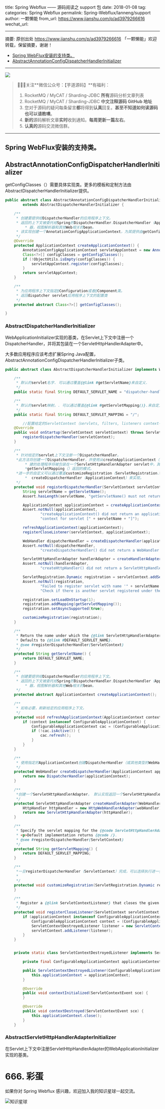 title: Spring Webflux —— 源码阅读之 support 包
date: 2018-01-08
tag: 
categories: Spring Webflux
permalink: Spring-Webflux/lanneng/support
author: 一颗懒能
from_url: https://www.jianshu.com/p/ad3979266616
wechat_url: 

-------

摘要: 原创出处 https://www.jianshu.com/p/ad3979266616 「一颗懒能」欢迎转载，保留摘要，谢谢！

- [Spring WebFlux安装的支持类。](http://www.iocoder.cn/Spring-Webflux/lanneng/support/)
- [AbstractAnnotationConfigDispatcherHandlerInitializer](http://www.iocoder.cn/Spring-Webflux/lanneng/support/)

-------

![](http://www.iocoder.cn/images/common/wechat_mp_2017_07_31.jpg)

> 🙂🙂🙂关注**微信公众号：【芋道源码】**有福利：
> 1. RocketMQ / MyCAT / Sharding-JDBC **所有**源码分析文章列表
> 2. RocketMQ / MyCAT / Sharding-JDBC **中文注释源码 GitHub 地址**
> 3. 您对于源码的疑问每条留言**都**将得到**认真**回复。**甚至不知道如何读源码也可以请教噢**。
> 4. **新的**源码解析文章**实时**收到通知。**每周更新一篇左右**。
> 5. **认真的**源码交流微信群。

-------

## Spring WebFlux安装的支持类。

## AbstractAnnotationConfigDispatcherHandlerInitializer

getConfigClasses（）需要具体实现类。更多的模板和定制方法由AbstractDispatcherHandlerInitializer提供。

```Java
public abstract class AbstractAnnotationConfigDispatcherHandlerInitializer
        extends AbstractDispatcherHandlerInitializer {

    /**
     * 创建要提供给DispatcherHandler的应用程序上下文。
     * 返回的上下文被委托给Spring的DispatcherHandler.DispatcherHandler（ApplicationContext）。因此，它通常包含控制
         * 器，视图解析器和其他Web相关的bean。
     * 该实现创建一个AnnotationConfigApplicationContext，为其提供由getConfigClasses（）返回的带注释的类。
     */
    @Override
    protected ApplicationContext createApplicationContext() {
        AnnotationConfigApplicationContext servletAppContext = new AnnotationConfigApplicationContext();
        Class<?>[] configClasses = getConfigClasses();
        if (!ObjectUtils.isEmpty(configClasses)) {
            servletAppContext.register(configClasses);
        }
        return servletAppContext;
    }

    /**
     * 为应用程序上下文指定@Configuration或者@Component类。
     * 返回dispatcher servlet应用程序上下文的配置类
     */
    protected abstract Class<?>[] getConfigClasses();

}
```

### AbstractDispatcherHandlerInitializer

WebApplicationInitializer实现的基类，在Servlet上下文中注册一个DispatcherHandler，并将其包装在一个ServletHttpHandlerAdapter中。

大多数应用程序应该考虑扩展Spring Java配置，AbstractAnnotationConfigDispatcherHandlerInitializer子类。

```Java
public abstract class AbstractDispatcherHandlerInitializer implements WebApplicationInitializer {

    /**
     * 默认的servlet名字. 可以通过覆盖{@link #getServletName}来自定义.
     */
    public static final String DEFAULT_SERVLET_NAME = "dispatcher-handler";

    /**
     * 默认的servlet映射。. 可以通过覆盖{@link #getServletMapping()}.来自定义
     */
    public static final String DEFAULT_SERVLET_MAPPING = "/";

        //配置给定的ServletContext（servlets, filters, listeners context-params and attributes ）来初始化此Web应用程序
    @Override
    public void onStartup(ServletContext servletContext) throws ServletException {
        registerDispatcherHandler(servletContext);
    }

    /**
     * 针对给定的servlet上下文注册一个DispatcherHandler。
     *此方法将创建一个DispatcherHandler，并使用从createApplicationContext（）返回的应用程序上下文对其进行初始化。创
         * 建的处理程序将被包装在一个ServletHttpHandlerAdapter servlet中，其名称由getServletName（）返回，将其映射到从
         *getServletMapping（）返回的模式。
     *进一步的自定义可以通过覆盖customizeRegistration（ServletRegistration.Dynamic）或
         *  createDispatcherHandler（ApplicationContext）来实现。
     */
    protected void registerDispatcherHandler(ServletContext servletContext) {
        String servletName = getServletName();
        Assert.hasLength(servletName, "getServletName() must not return empty or null");

        ApplicationContext applicationContext = createApplicationContext();
        Assert.notNull(applicationContext,
                "createApplicationContext() did not return an application " +
                "context for servlet [" + servletName + "]");

        refreshApplicationContext(applicationContext);
        registerCloseListener(servletContext, applicationContext);

        WebHandler dispatcherHandler = createDispatcherHandler(applicationContext);
        Assert.notNull(dispatcherHandler,
                "createDispatcherHandler() did not return a WebHandler for servlet [" + servletName + "]");

        ServletHttpHandlerAdapter handlerAdapter = createHandlerAdapter(dispatcherHandler);
        Assert.notNull(handlerAdapter,
                "createHttpHandler() did not return a ServletHttpHandlerAdapter for servlet [" + servletName + "]");

        ServletRegistration.Dynamic registration = servletContext.addServlet(servletName, handlerAdapter);
        Assert.notNull(registration,
                "Failed to register servlet with name '" + servletName + "'." +
                "Check if there is another servlet registered under the same name.");

        registration.setLoadOnStartup(1);
        registration.addMapping(getServletMapping());
        registration.setAsyncSupported(true);

        customizeRegistration(registration);
    }

    /**
     * Return the name under which the {@link ServletHttpHandlerAdapter} will be registered.
     * Defaults to {@link #DEFAULT_SERVLET_NAME}.
     * @see #registerDispatcherHandler(ServletContext)
     */
    protected String getServletName() {
        return DEFAULT_SERVLET_NAME;
    }

    /**
     * 创建要提供给DispatcherHandler的应用程序上下文。
     * 返回的上下文被委托给Spring的DispatcherHandler.DispatcherHandler（ApplicationContext）。因此，它通常包含控制
         * 器，视图解析器和其他Web相关的bean。
     */
    protected abstract ApplicationContext createApplicationContext();

    /**
     * 如有必要，刷新给定的应用程序上下文。
     */
    protected void refreshApplicationContext(ApplicationContext context) {
        if (context instanceof ConfigurableApplicationContext) {
            ConfigurableApplicationContext cac = (ConfigurableApplicationContext) context;
            if (!cac.isActive()) {
                cac.refresh();
            }
        }
    }

    /**
     * 使用指定的ApplicationContext创建DispatcherHandler（或其他类型的WebHandler派生调度程序）。
     */
    protected WebHandler createDispatcherHandler(ApplicationContext applicationContext) {
        return new DispatcherHandler(applicationContext);
    }

    /**
     *创建一个ServletHttpHandlerAdapter。 默认实现返回一个ServletHttpHandlerAdapter和提供的webHandler。
     */
    protected ServletHttpHandlerAdapter createHandlerAdapter(WebHandler webHandler) {
        HttpHandler httpHandler = new HttpWebHandlerAdapter(webHandler);
        return new ServletHttpHandlerAdapter(httpHandler);
    }

    /**
     * Specify the servlet mapping for the {@code ServletHttpHandlerAdapter}.
     * <p>Default implementation returns {@code /}.
     * @see #registerDispatcherHandler(ServletContext)
     */
    protected String getServletMapping() {
        return DEFAULT_SERVLET_MAPPING;
    }

    /**
     *一旦registerDispatcherHandler（ServletContext）完成，可以选择执行进一步的注册自定义配置定制。
     *
     */
    protected void customizeRegistration(ServletRegistration.Dynamic registration) {
    }

    /**
     * Register a {@link ServletContextListener} that closes the given application context
     */
    protected void registerCloseListener(ServletContext servletContext, ApplicationContext applicationContext) {
        if (applicationContext instanceof ConfigurableApplicationContext) {
            ConfigurableApplicationContext context = (ConfigurableApplicationContext) applicationContext;
            ServletContextDestroyedListener listener = new ServletContextDestroyedListener(context);
            servletContext.addListener(listener);
        }
    }


    private static class ServletContextDestroyedListener implements ServletContextListener {

        private final ConfigurableApplicationContext applicationContext;

        public ServletContextDestroyedListener(ConfigurableApplicationContext applicationContext) {
            this.applicationContext = applicationContext;
        }

        @Override
        public void contextInitialized(ServletContextEvent sce) {
        }

        @Override
        public void contextDestroyed(ServletContextEvent sce) {
            this.applicationContext.close();
        }
    }
```

### AbstractServletHttpHandlerAdapterInitializer

在Servlet上下文中注册ServletHttpHandlerAdapter的WebApplicationInitializer实现的基类。

# 666. 彩蛋

如果你对 Spring Webflux 感兴趣，欢迎加入我的知识星球一起交流。

![知识星球](http://www.iocoder.cn/images/Architecture/2017_12_29/01.png)